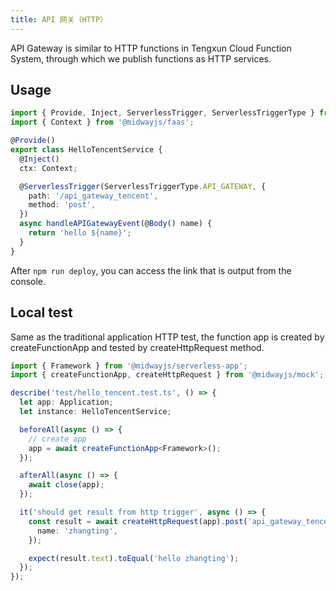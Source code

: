 ```yaml
---
title: API 网关（HTTP）
---
```


API Gateway is similar to HTTP functions in Tengxun Cloud Function System, through which we publish functions as HTTP services.

## Usage

```typescript
import { Provide, Inject, ServerlessTrigger, ServerlessTriggerType } from '@midwayjs/decorator';
import { Context } from '@midwayjs/faas';

@Provide()
export class HelloTencentService {
  @Inject()
  ctx: Context;

  @ServerlessTrigger(ServerlessTriggerType.API_GATEWAY, {
    path: '/api_gateway_tencent',
    method: 'post',
  })
  async handleAPIGatewayEvent(@Body() name) {
    return 'hello ${name}';
  }
}
```

After `npm run deploy`, you can access the link that is output from the console.

## Local test

Same as the traditional application HTTP test, the function app is created by createFunctionApp and tested by createHttpRequest method.

```typescript
import { Framework } from '@midwayjs/serverless-app';
import { createFunctionApp, createHttpRequest } from '@midwayjs/mock';

describe('test/hello_tencent.test.ts', () => {
  let app: Application;
  let instance: HelloTencentService;

  beforeAll(async () => {
    // create app
    app = await createFunctionApp<Framework>();
  });

  afterAll(async () => {
    await close(app);
  });

  it('should get result from http trigger', async () => {
    const result = await createHttpRequest(app).post('api_gateway_tencent').send ({
      name: 'zhangting',
    });

    expect(result.text).toEqual('hello zhangting');
  });
});
```
